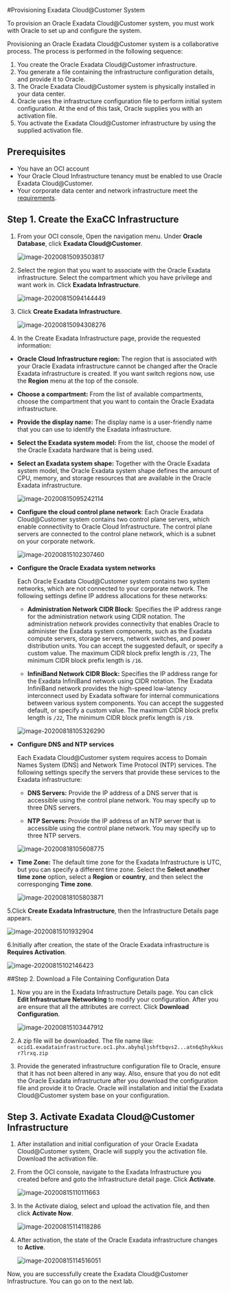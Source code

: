 #Provisioning Exadata Cloud@Customer System

To provision an Oracle Exadata Cloud@Customer system, you must work with Oracle to set up and configure the system.

Provisioning an Oracle Exadata Cloud@Customer system is a collaborative process. The process is performed in the following sequence:

1. You create the Oracle Exadata Cloud@Customer infrastructure.
2. You generate a file containing the infrastructure configuration details, and provide it to Oracle.
3. The Oracle Exadata Cloud@Customer system is physically installed in your data center.
4. Oracle uses the infrastructure configuration file to perform initial system configuration. At the end of this task, Oracle supplies you with an activation file.
5. You activate the Exadata Cloud@Customer infrastructure by using the supplied activation file.

## Prerequisites

- You have an OCI account
- Your Oracle Cloud Infrastructure tenancy must be enabled to use Oracle Exadata Cloud@Customer. 
- Your corporate data center and network infrastructure meet the [requirements](https://docs.cloud.oracle.com/en-us/iaas/exadata/doc/eccpreparing.html).

## Step 1. Create the ExaCC Infrastructure

1. From your OCI console, Open the navigation menu. Under **Oracle Database**, click **Exadata Cloud@Customer**.

   ![image-20200815093503817](images/image-20200815093503817.png)

2. Select the region that you want to associate with the Oracle Exadata infrastructure. Select the compartment which you have privilege and want work in. Click **Exadata Infrastructure**.

   ![image-20200815094144449](images/image-20200815094144449.png)

3. Click **Create Exadata Infrastructure**.

   ![image-20200815094308276](images/image-20200815094308276.png)

4. In the Create Exadata Infrastructure page, provide the requested information:

- **Oracle Cloud Infrastructure region:** The region that is associated with your Oracle Exadata infrastructure cannot be changed after the Oracle Exadata infrastructure is created. If you want switch regions now, use the **Region** menu at the top of the console.

- **Choose a compartment:** From the list of available compartments, choose the compartment that you want to contain the Oracle Exadata infrastructure.

- **Provide the display name:** The display name is a user-friendly name that you can use to identify the Exadata infrastructure.

- **Select the Exadata system model:** From the list, choose the model of the Oracle Exadata hardware that is being used.

- **Select an Exadata system shape:** Together with the Oracle Exadata system model, the Oracle Exadata system shape defines the amount of CPU, memory, and storage resources that are available in the Oracle Exadata infrastructure.

  ![image-20200815095242114](images/image-20200815095242114.png)

- **Configure the cloud control plane network**: Each Oracle Exadata Cloud@Customer system contains two control plane servers, which enable connectivity to Oracle Cloud Infrastructure. The control plane servers are connected to the control plane network, which is a subnet on your corporate network. 

  ![image-20200815102307460](images/image-20200815102307460.png)

- **Configure the Oracle Exadata system networks**

  Each Oracle Exadata Cloud@Customer system contains two system networks, which are not connected to your corporate network. The following settings define IP address allocations for these networks:

    - **Administration Network CIDR Block:** Specifies the IP address range for the administration network using CIDR notation. The administration network provides connectivity that enables Oracle to administer the Exadata system components, such as the Exadata compute servers, storage servers, network switches, and power distribution units. You can accept the suggested default, or specify a custom value. The maximum CIDR block prefix length is `/23`, The minimum CIDR block prefix length is `/16`.

    - **InfiniBand Network CIDR Block:** Specifies the IP address range for the Exadata InfiniBand network using CIDR notation. The Exadata InfiniBand network provides the high-speed low-latency interconnect used by Exadata software for internal communications between various system components. You can accept the suggested default, or specify a custom value. The maximum CIDR block prefix length is `/22`,  The minimum CIDR block prefix length is `/19`.

    

  ![image-20200818105326290](images/image-20200818105326290.png)

- **Configure DNS and NTP services**

  Each Exadata Cloud@Customer system requires access to Domain Names System (DNS) and Network Time Protocol (NTP) services. The following settings specify the servers that provide these services to the Exadata infrastructure:

    - **DNS Servers:** Provide the IP address of a DNS server that is accessible using the control plane network. You may specify up to three DNS servers.
  
    - **NTP Servers:** Provide the IP address of an NTP server that is accessible using the control plane network. You may specify up to three NTP servers.
  
    ![image-20200818105608775](images/image-20200818105608775.png)

- **Time Zone:** The default time zone for the Exadata Infrastructure is UTC, but you can specify a different time zone. Select the **Select another time zone** option, select a **Region** or **country**, and then select the corresponging **Time zone**.

  ![image-20200818105803871](images/image-20200818105803871.png)

5.Click **Create Exadata Infrastructure**, then the Infrastructure Details page appears.

   ![image-20200815101932904](images/image-20200815101932904.png)

6.Initially after creation, the state of the Oracle Exadata infrastructure is **Requires Activation**.

   ![image-20200815102146423](images/image-20200815102146423.png)

   

##Step 2. Download a File Containing Configuration Data

1. Now you are in the Exadata Infrastructure Details page. You can click **Edit Infrastructure Networking** to modify your configuration. After you are ensure that all the attributes are correct. Click **Download Configuration**.

   ![image-20200815103447912](images/image-20200815103447912.png)

2. A zip file will be downloaded. The file name like: `ocid1.exadatainfrastructure.oc1.phx.abyhqljshftbqvs2...atn6q5hykkusr7lrxq.zip`

3. Provide the generated infrastructure configuration file to Oracle, ensure that it has not been altered in any way. Also, ensure that you do not edit the Oracle Exadata infrastructure after you download the configuration file and provide it to Oracle. Oracle will installation and initial the Exadata Cloud@Customer system base on your configuration.

   

## Step 3. Activate Exadata Cloud@Customer Infrastructure

1. After installation and initial configuration of your Oracle Exadata Cloud@Customer system, Oracle will supply you the activation file. Download the activation file.

2. From the OCI console, navigate to the Exadata Infrastructure you created before and goto the Infrastructure detail page. Click **Activate**.

   ![image-20200815110111663](images/image-20200815110111663.png)

3. In the Activate dialog, select and upload the activation file, and then click **Activate Now**.

   ![image-20200815114118286](images/image-20200815114118286.png)

4. After activation, the state of the Oracle Exadata infrastructure changes to **Active**.

   ![image-20200815114516051](images/image-20200815114516051.png)

Now, you are successfully create the Exadata Cloud@Customer Infrastructure. You can go on to the next lab.